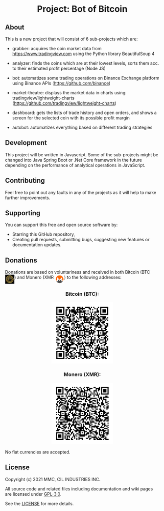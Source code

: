 <h1 align="center">
  Project: Bot of Bitcoin
</h1>
<h2 align="center">
</h2>

## About
This is a new project that will consist of 6 sub-projects which are:

- grabber: acquires the coin market data from https://www.tradingview.com using the Python library BeautifulSoup 4

- analyzer: finds the coins which are at their lowest levels, sorts them acc. to their estimated profit percentage (Node JS)

- bot: automatizes some trading operations on Binance Exchange platform using Binance APIs (https://github.com/binance)

- market-theatre: displays the market data in charts using tradingview/lightweight-charts (https://github.com/tradingview/lightweight-charts)

- dashboard: gets the lists of trade history and open orders, and shows a screen for the selected coin with its possible profit margin
 
- autobot: automatizes everything based on different trading strategies 

## Development
This project will be written in Javascript. Some of the sub-projects might be changed into Java Spring Boot or .Net Core framework in the future depending on the performance of analytical operations in JavaScript. 

## Contributing
Feel free to point out any faults in any of the projects as it will help to make further improvements. 

## Supporting
You can support this free and open source software by:
- Starring this GitHub repository,
- Creating pull requests, submitting bugs, suggesting new features or documentation updates.

## Donations
Donations are based on voluntariness and received in both Bitcoin (BTC <img src="https://github.com/mmcil/BoB/blob/main/images/btc_symbol.jpg" width="30" height="30" style="vertical-align:top"/>) and Monero (XMR <img src="https://github.com/mmcil/BoB/blob/main/images/xmr_symbol.png" width="30" height="30" style="vertical-align:top"/>)  to the following addresses:

<div align="center">
  <h3 align="center">Bitcoin (BTC):</h3>
  <img src="https://github.com/mmcil/BoB/blob/main/images/btc_address.png" width="200" height="200"/>
</div>

<div align="center">
  <h3 align="center">Monero (XMR):</h3>
  <img src="https://github.com/mmcil/BoB/blob/main/images/xmr_address.png" width="200" height="200"/>
</div>

No fiat currencies are accepted. 

## License
Copyright (c) 2021 MMC, CIL INDUSTRIES INC.

All source code and related files including documentation and wiki pages are licensed under [GPL-3.0](https://www.gnu.org/licenses/gpl-3.0.en.html).

See the [LICENSE](https://github.com/mmcil/BoB/blob/main/LICENSE) for more details.

